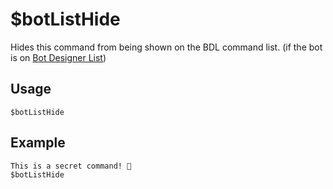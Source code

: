 # $botListHide
Hides this command from being shown on the BDL command list. (if the bot is on [Bot Designer List](https://botdesignerdiscord.com))

## Usage
```
$botListHide
```

## Example
```
This is a secret command! 🤫
$botListHide
```
